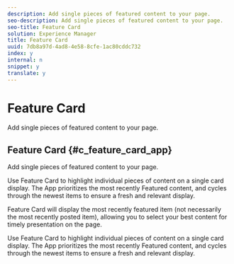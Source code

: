 ```yaml
---
description: Add single pieces of featured content to your page.
seo-description: Add single pieces of featured content to your page.
seo-title: Feature Card
solution: Experience Manager
title: Feature Card
uuid: 7db8a97d-4ad8-4e58-8cfe-1ac80cddc732
index: y
internal: n
snippet: y
translate: y
---
```


# Feature Card

Add single pieces of featured content to your page.

## Feature Card {#c_feature_card_app}

Add single pieces of featured content to your page.

Use Feature Card to highlight individual pieces of content on a single card display. The App prioritizes the most recently Featured content, and cycles through the newest items to ensure a fresh and relevant display.

Feature Card will display the most recently featured item (not necessarily the most recently posted item), allowing you to select your best content for timely presentation on the page.

Use Feature Card to highlight individual pieces of content on a single card display. The App prioritizes the most recently Featured content, and cycles through the newest items to ensure a fresh and relevant display.
